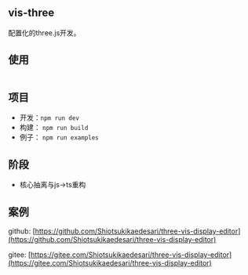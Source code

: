 ## vis-three

配置化的three.js开发。

## 使用

```

```

## 项目
* 开发：`npm run dev`
* 构建： `npm run build`
* 例子： `npm run examples`

## 阶段
* 核心抽离与js->ts重构

## 案例

github: [https://github.com/Shiotsukikaedesari/three-vis-display-editor](https://github.com/Shiotsukikaedesari/three-vis-display-editor)

gitee: [https://gitee.com/Shiotsukikaedesari/three-vis-display-editor](https://gitee.com/Shiotsukikaedesari/three-vis-display-editor)


